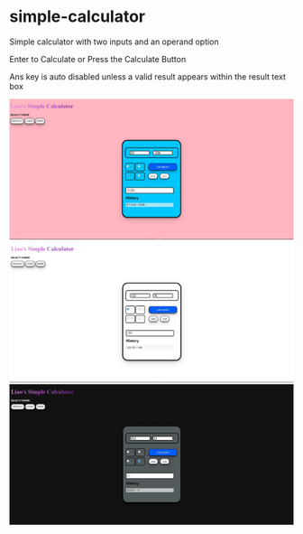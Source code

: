 # simple-calculator

Simple calculator with two inputs and an operand option

Enter to Calculate or Press the Calculate Button

Ans key is auto disabled unless a valid result appears within the result text box

![Default Theme](calculator-images/default.JPG)
![Light Theme](calculator-images/light.JPG)
![Dark Theme](calculator-images/dark.JPG)
